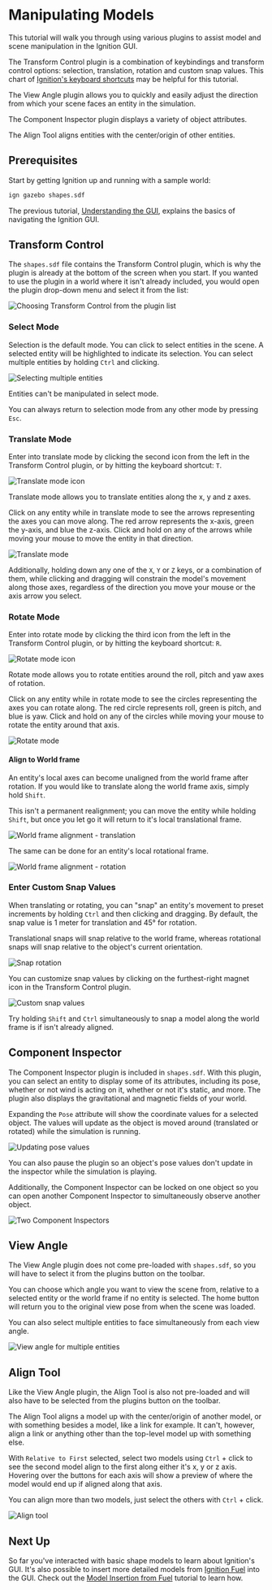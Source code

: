 # Manipulating Models

This tutorial will walk you through using various plugins to assist model and scene manipulation in the Ignition GUI.

The Transform Control plugin is a combination of keybindings and transform control options: selection, translation, rotation and custom snap values.
This chart of [Ignition's keyboard shortcuts](hotkeys) may be helpful for this tutorial.

The View Angle plugin allows you to quickly and easily adjust the direction from which your scene faces an entity in the simulation.

The Component Inspector plugin displays a variety of object attributes.

The Align Tool aligns entities with the center/origin of other entities.

## Prerequisites

Start by getting Ignition up and running with a sample world:

```bash
ign gazebo shapes.sdf
```

The previous tutorial, [Understanding the GUI](gui), explains the basics of navigating the Ignition GUI.

## Transform Control

The `shapes.sdf` file contains the Transform Control plugin, which is why the plugin is already at the bottom of the screen when you start.
If you wanted to use the plugin in a world where it isn't already included, you would open the plugin drop-down menu and select it from the list:

![Choosing Transform Control from the plugin list](img/plugins.png)

### Select Mode

Selection is the default mode.
You can click to select entities in the scene.
A selected entity will be highlighted to indicate its selection.
You can select multiple entities by holding `Ctrl` and clicking.

![Selecting multiple entities](img/select_mult.png)

Entities can't be manipulated in select mode.

You can always return to selection mode from any other mode by pressing `Esc`.

### Translate Mode

Enter into translate mode by clicking the second icon from the left in the Transform Control plugin, or by hitting the keyboard shortcut: `T`.

![Translate mode icon](img/translate_icon.png)

Translate mode allows you to translate entities along the x, y and z axes.

Click on any entity while in translate mode to see the arrows representing the axes you can move along.
The red arrow represents the x-axis, green the y-axis, and blue the z-axis.
Click and hold on any of the arrows while moving your mouse to move the entity in that direction.

![Translate mode](img/translate.gif)

Additionally, holding down any one of the `X`, `Y` or `Z` keys, or a combination of them, while clicking and dragging will constrain the model's movement along those axes, regardless of the direction you move your mouse or the axis arrow you select.

### Rotate Mode

Enter into rotate mode by clicking the third icon from the left in the Transform Control plugin, or by hitting the keyboard shortcut: `R`.

![Rotate mode icon](img/rotate_icon.png)

Rotate mode allows you to rotate entities around the roll, pitch and yaw axes of rotation.

Click on any entity while in rotate mode to see the circles representing the axes you can rotate along.
The red circle represents roll, green is pitch, and blue is yaw.
Click and hold on any of the circles while moving your mouse to rotate the entity around that axis.

![Rotate mode](img/rotate.gif)

#### Align to World frame

An entity's local axes can become unaligned from the world frame after rotation.
If you would like to translate along the world frame axis, simply hold `Shift`.

This isn't a permanent realignment; you can move the entity while holding `Shift`, but once you let go it will return to it's local translational frame.

![World frame alignment - translation](img/translate_worldframe.png)

The same can be done for an entity's local rotational frame.

![World frame alignment - rotation](img/rotate_worldframe.png)

### Enter Custom Snap Values

When translating or rotating, you can "snap" an entity's movement to preset increments by holding `Ctrl` and then clicking and dragging.
By default, the snap value is 1 meter for translation and 45° for rotation.

Translational snaps will snap relative to the world frame, whereas rotational snaps will snap relative to the object's current orientation.

![Snap rotation](img/snap.gif)

You can customize snap values by clicking on the furthest-right magnet icon in the Transform Control plugin.

![Custom snap values](img/custom_snap.png)

Try holding `Shift` and `Ctrl` simultaneously to snap a model along the world frame is if isn't already aligned.

## Component Inspector

The Component Inspector plugin is included in `shapes.sdf`.
With this plugin, you can select an entity to display some of its attributes, including its pose, whether or not wind is acting on it, whether or not it's static, and more.
The plugin also displays the gravitational and magnetic fields of your world.

Expanding the `Pose` attribute will show the coordinate values for a selected object.
The values will update as the object is moved around (translated or rotated) while the simulation is running.

![Updating pose values](img/pose_value.gif)

You can also pause the plugin so an object's pose values don't update in the inspector while the simulation is playing.

Additionally, the Component Inspector can be locked on one object so you can open another Component Inspector to simultaneously observe another object.

![Two Component Inspectors](img/pose2.gif)

## View Angle

The View Angle plugin does not come pre-loaded with `shapes.sdf`, so you will have to select it from the plugins button on the toolbar.

You can choose which angle you want to view the scene from, relative to a selected entity or the world frame if no entity is selected.
The home button will return you to the original view pose from when the scene was loaded.

You can also select multiple entities to face simultaneously from each view angle.

![View angle for multiple entities](img/view.gif)

## Align Tool

Like the View Angle plugin, the Align Tool is also not pre-loaded and will also have to be selected from the plugins button on the toolbar.

The Align Tool aligns a model up with the center/origin of another model, or with something besides a model, like a link for example.
It can't, however, align a link or anything other than the top-level model up with something else.

With `Relative to First` selected, select two models using `Ctrl` + click to see the second model align to the first along either it's x, y or z axis.
Hovering over the buttons for each axis will show a preview of where the model would end up if aligned along that axis.

You can align more than two models, just select the others with `Ctrl` + click.

![Align tool](img/align.gif)

## Next Up

So far you've interacted with basic shape models to learn about Ignition's GUI.
It's also possible to insert more detailed models from [Ignition Fuel](https://app.gazebosim.org) into the GUI.
Check out the [Model Insertion from Fuel](fuel_insert) tutorial to learn how.
